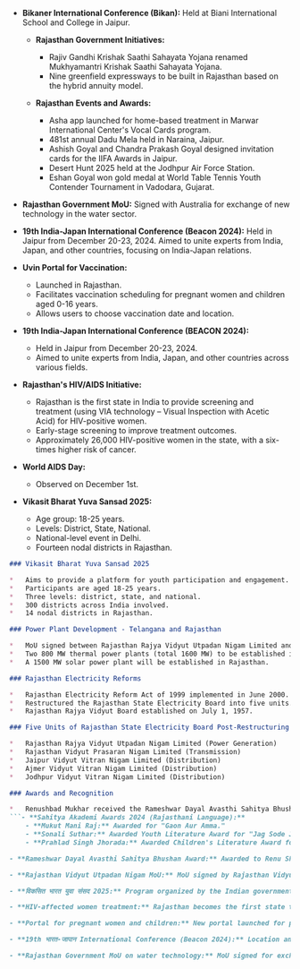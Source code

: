 *   **Bikaner International Conference (Bikan):** Held at Biani International School and College in Jaipur.

    *   **Rajasthan Government Initiatives:**

        *   Rajiv Gandhi Krishak Saathi Sahayata Yojana renamed Mukhyamantri Krishak Saathi Sahayata Yojana.
        *   Nine greenfield expressways to be built in Rajasthan based on the hybrid annuity model.

    *   **Rajasthan Events and Awards:**

        *   Asha app launched for home-based treatment in Marwar International Center's Vocal Cards program.
        *   481st annual Dadu Mela held in Naraina, Jaipur.
        *   Ashish Goyal and Chandra Prakash Goyal designed invitation cards for the IIFA Awards in Jaipur.
        *   Desert Hunt 2025 held at the Jodhpur Air Force Station.
        *   Eshan Goyal won gold medal at World Table Tennis Youth Contender Tournament in Vadodara, Gujarat.

*   **Rajasthan Government MoU:** Signed with Australia for exchange of new technology in the water sector.

*   **19th India-Japan International Conference (Beacon 2024):** Held in Jaipur from December 20-23, 2024. Aimed to unite experts from India, Japan, and other countries, focusing on India-Japan relations.
* **Uvin Portal for Vaccination:**
    *   Launched in Rajasthan.
    *   Facilitates vaccination scheduling for pregnant women and children aged 0-16 years.
    *   Allows users to choose vaccination date and location.

*   **19th India-Japan International Conference (BEACON 2024):**
    *   Held in Jaipur from December 20-23, 2024.
    *   Aimed to unite experts from India, Japan, and other countries across various fields.

*   **Rajasthan's HIV/AIDS Initiative:**
    *   Rajasthan is the first state in India to provide screening and treatment (using VIA technology – Visual Inspection with Acetic Acid) for HIV-positive women.
    *   Early-stage screening to improve treatment outcomes.
    *   Approximately 26,000 HIV-positive women in the state, with a six-times higher risk of cancer.

*   **World AIDS Day:**
    *   Observed on December 1st.

*   **Vikasit Bharat Yuva Sansad 2025:**
    *   Age group: 18-25 years.
    *   Levels: District, State, National.
    *   National-level event in Delhi.
    *   Fourteen nodal districts in Rajasthan.
```markdown
### Vikasit Bharat Yuva Sansad 2025

*   Aims to provide a platform for youth participation and engagement.
*   Participants are aged 18-25 years.
*   Three levels: district, state, and national.
*   300 districts across India involved.
*   14 nodal districts in Rajasthan.

### Power Plant Development - Telangana and Rajasthan

*   MoU signed between Rajasthan Rajya Vidyut Utpadan Nigam Limited and Singareni Collieries Company Limited.
*   Two 800 MW thermal power plants (total 1600 MW) to be established in Telangana (800 MW for Rajasthan, 800 MW for Telangana).
*   A 1500 MW solar power plant will be established in Rajasthan.

### Rajasthan Electricity Reforms

*   Rajasthan Electricity Reform Act of 1999 implemented in June 2000.
*   Restructured the Rajasthan State Electricity Board into five units.
*   Rajasthan Rajya Vidyut Board established on July 1, 1957.

### Five Units of Rajasthan State Electricity Board Post-Restructuring

*   Rajasthan Rajya Vidyut Utpadan Nigam Limited (Power Generation)
*   Rajasthan Vidyut Prasaran Nigam Limited (Transmission)
*   Jaipur Vidyut Vitran Nigam Limited (Distribution)
*   Ajmer Vidyut Vitran Nigam Limited (Distribution)
*   Jodhpur Vidyut Vitran Nigam Limited (Distribution)

### Awards and Recognition

*   Renushbad Mukhar received the Rameshwar Dayal Avasthi Sahitya Bhushan Samman at the Sahityakar Samman Utsav 2025 in Delhi.
```- **Sahitya Akademi Awards 2024 (Rajasthani Language):**
    - **Mukut Mani Raj:** Awarded for "Gaon Aur Amma."
    - **Sonali Suthar:** Awarded Youth Literature Award for "Jag Sode Jag Aangane."
    - **Prahlad Singh Jhorada:** Awarded Children's Literature Award for "Apni Dhani."

- **Rameshwar Dayal Avasthi Sahitya Bhushan Award:** Awarded to Renu Shabd Mukhar at the Sahityakar Samman Utsav 2025 in Delhi.

- **Rajasthan Vidyut Utpadan Nigam MoU:** MoU signed by Rajasthan Vidyut Utpadan Nigam. Details unspecified.

- **विकसित भारत युवा संसद 2025:** Program organized by the Indian government. Details unspecified.

- **HIV-affected women treatment:** Rajasthan becomes the first state to offer treatment using VIA technology. VIA details unspecified.

- **Portal for pregnant women and children:** New portal launched for pregnant women and children aged 0-16 years. Portal name and specifics unspecified.

- **19th भारत-जापान International Conference (Beacon 2024):** Location and specifics not detailed.

- **Rajasthan Government MoU on water technology:** MoU signed for exchange of new technologies in the water sector. Partner unnamed.
